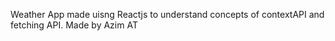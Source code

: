 Weather App made uisng Reactjs to understand concepts of contextAPI and fetching API.
Made by Azim AT